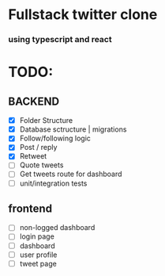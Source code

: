 # Fullstack twitter clone

### using typescript and react

# TODO:

## BACKEND
- [X] Folder Structure
- [X] Database sctructure | migrations
- [X] Follow/following logic 
- [X] Post / reply
- [X] Retweet
- [ ] Quote tweets
- [ ] Get tweets route for dashboard
- [ ] unit/integration tests

## frontend
- [ ] non-logged dashboard
- [ ] login page
- [ ] dashboard 
- [ ] user profile
- [ ] tweet page